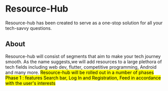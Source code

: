 # Resource-Hub
Resource-hub has been created to serve as a one-stop solution for all your tech-savvy questions. 

## About
Resource-hub will consist of segments that aim to make your tech journey smooth. As the name suggests,we will add resources to a large plethora of tech fields including web dev,
flutter, competitive programming, Android and many more. 
<mark> Resource-hub will be rolled out in a number of phases 
   Phase 1 : features Search bar, Log In and Registration, Feed in accordance with the user's interests
</mark>
 

